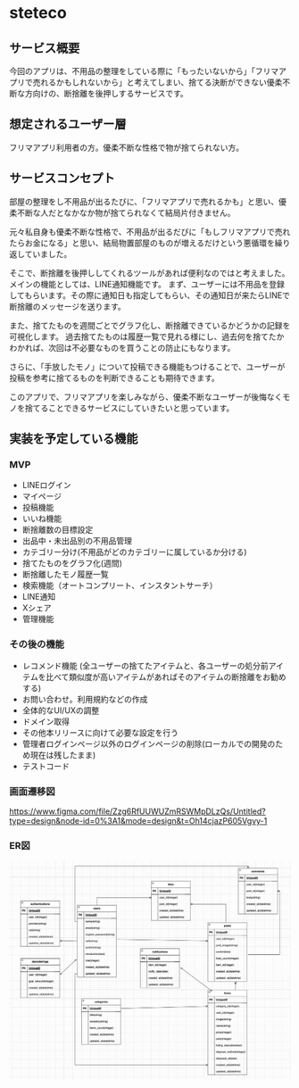 # steteco

## サービス概要
今回のアプリは、不用品の整理をしている際に「もったいないから」「フリマアプリで売れるかもしれないから」と考えてしまい、捨てる決断ができない優柔不断な方向けの、断捨離を後押しするサービスです。

## 想定されるユーザー層
フリマアプリ利用者の方。優柔不断な性格で物が捨てられない方。

## サービスコンセプト
部屋の整理をし不用品が出るたびに、「フリマアプリで売れるかも」と思い、優柔不断な人だとなかなか物が捨てられなくて結局片付きません。

元々私自身も優柔不断な性格で、不用品が出るだびに「もしフリマアプリで売れたらお金になる」と思い、結局物置部屋のものが増えるだけという悪循環を繰り返していました。

そこで、断捨離を後押ししてくれるツールがあれば便利なのではと考えました。
メインの機能としては、LINE通知機能です。
まず、ユーザーには不用品を登録してもらいます。その際に通知日も指定してもらい、その通知日が来たらLINEで断捨離のメッセージを送ります。

また、捨てたものを週間ごとでグラフ化し、断捨離できているかどうかの記録を可視化します。
過去捨てたものは履歴一覧で見れる様にし、過去何を捨てたかわかれば、次回は不必要なものを買うことの防止にもなります。

さらに、「手放したモノ」について投稿できる機能もつけることで、ユーザーが投稿を参考に捨てるものを判断できることも期待できます。

このアプリで、フリマアプリを楽しみながら、優柔不断なユーザーが後悔なくモノを捨てることできるサービスにしていきたいと思っています。

## 実装を予定している機能
### MVP
* LINEログイン
* マイページ
* 投稿機能
* いいね機能
* 断捨離数の目標設定
* 出品中・未出品別の不用品管理
* カテゴリー分け(不用品がどのカテゴリーに属しているか分ける)
* 捨てたものをグラフ化(週間)
* 断捨離したモノ履歴一覧
* 検索機能（オートコンプリート、インスタントサーチ）
* LINE通知
* Xシェア
* 管理機能

### その後の機能
* レコメンド機能 (全ユーザーの捨てたアイテムと、各ユーザーの処分前アイテムを比べて類似度が高いアイテムがあればそのアイテムの断捨離をお勧めする)
* お問い合わせ。利用規約などの作成
* 全体的なUI/UXの調整
* ドメイン取得
* その他本リリースに向けて必要な設定を行う
* 管理者ログインページ以外のログインページの削除(ローカルでの開発のため現在は残したまま)
* テストコード

### 画面遷移図
https://www.figma.com/file/Zzg6RfUUWUZmRSWMpDLzQs/Untitled?type=design&node-id=0%3A1&mode=design&t=Oh14cjazP605Vgvy-1

### ER図
![](images/image240213-212422.png)